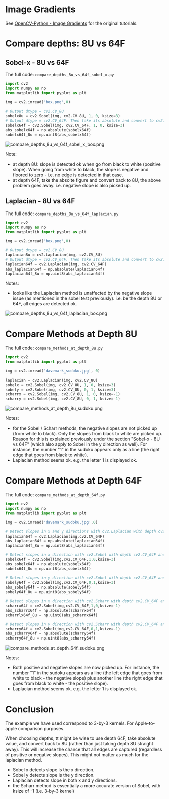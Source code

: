 # Image Gradients

See [OpenCV-Python - Image Gradients](https://opencv-python-tutroals.readthedocs.org/en/latest/py_tutorials/py_imgproc/py_gradients/py_gradients.html#gradients) for the original tutorials.

# Compare depths: 8U vs 64F

## Sobel-x - 8U vs 64F

The full code: `compare_depths_8u_vs_64f_sobel_x.py`

```python
import cv2
import numpy as np
from matplotlib import pyplot as plt

img = cv2.imread('box.png',0)

# Output dtype = cv2.CV_8U
sobelx8u = cv2.Sobel(img, cv2.CV_8U, 1, 0, ksize=3)
# Output dtype = cv2.CV_64F. Then take its absolute and convert to cv2.CV_8U
sobelx64f = cv2.Sobel(img, cv2.CV_64F, 1, 0, ksize=3)
abs_sobelx64f = np.absolute(sobelx64f)
sobelx64f_8u = np.uint8(abs_sobelx64f)
```

![compare_depths_8u_vs_64f_sobel_x_box.png](./screenshots/compare_depths_8u_vs_64f_sobel_x_box.png)

Note: 

- at depth 8U: slope is detected ok when go from black to white (positive slope). When going from white to black, the slope is negative and floored to zero - i.e. no edge is detected in that case.
- at depth 64F, take the absolte figure and convert back to 8U, the above problem goes away. i.e. negative slope is also picked up.

## Laplacian - 8U vs 64F

The full code: `compare_depths_8u_vs_64f_laplacian.py`

```python
import cv2
import numpy as np
from matplotlib import pyplot as plt

img = cv2.imread('box.png',0)

# Output dtype = cv2.CV_8U
laplacian8u = cv2.Laplacian(img, cv2.CV_8U)
# Output dtype = cv2.CV_64F. Then take its absolute and convert to cv2.CV_8U
laplacian64f = cv2.Laplacian(img, cv2.CV_64F)
abs_laplacian64f = np.absolute(laplacian64f)
laplacian64f_8u = np.uint8(abs_laplacian64f)
```

Notes:

- looks like the Laplacian method is unaffected by the negative slope issue (as mentioned in the sobel test previously). i.e. be the depth 8U or 64F, all edges are detected ok.

![compare_depths_8u_vs_64f_laplacian_box.png](./screenshots/compare_depths_8u_vs_64f_laplacian_box.png)

# Compare Methods at Depth 8U 

The full code: `compare_methods_at_depth_8u.py`

```python
import cv2
from matplotlib import pyplot as plt

img = cv2.imread('davemark_sudoku.jpg', 0)

laplacian = cv2.Laplacian(img, cv2.CV_8U)
sobelx = cv2.Sobel(img, cv2.CV_8U, 1, 0, ksize=3)
sobely = cv2.Sobel(img, cv2.CV_8U, 0, 1, ksize=3)
scharrx = cv2.Sobel(img, cv2.CV_8U, 1, 0, ksize=-1)
scharry = cv2.Sobel(img, cv2.CV_8U, 0, 1, ksize=-1)
```

![compare_methods_at_depth_8u_sudoku.png](./screenshots/compare_methods_at_depth_8u_sudoku.png)

Notes:

- for the Sobel / Scharr methods, the negative slopes are not picked up (from white to black). Only the slopes from black to white are picked up. Reason for this is explained previously under the section "Sobel-x - 8U vs 64F" (which also apply to Sobel in the y direction as well). For instance, the number "1" in the sudoku appears only as a line (the right edge that goes from black to white).
- Laplacian method seems ok. e.g. the letter 1 is displayed ok.

# Compare Methods at Depth 64F

The full code: `compare_methods_at_depth_64f.py`

```python
import cv2
import numpy as np
from matplotlib import pyplot as plt

img = cv2.imread('davemark_sudoku.jpg',0)

# Detect slopes in x and y directions with cv2.Laplacian with depth cv2.CV_64F and convert back to cv2.CV_8U
laplacian64f = cv2.Laplacian(img,cv2.CV_64F)
abs_laplacian64f = np.absolute(laplacian64f)
laplacian64f_8u = np.uint8(abs_laplacian64f)

# Detect slopes in x direction with cv2.Sobel with depth cv2.CV_64F and convert back to cv2.CV_8U
sobelx64f = cv2.Sobel(img,cv2.CV_64F,1,0,ksize=3)
abs_sobelx64f = np.absolute(sobelx64f)
sobelx64f_8u = np.uint8(abs_sobelx64f)

# Detect slopes in y direction with cv2.Sobel with depth cv2.CV_64F and convert back to cv2.CV_8U
sobely64f = cv2.Sobel(img,cv2.CV_64F,0,1,ksize=3)
abs_sobely64f = np.absolute(sobely64f)
sobely64f_8u = np.uint8(abs_sobely64f)

# Detect slopes in x direction with cv2.Scharr with depth cv2.CV_64F and convert back to cv2.CV_8U
scharrx64f = cv2.Sobel(img,cv2.CV_64F,1,0,ksize=-1)
abs_scharrx64f = np.absolute(scharrx64f)
scharrlx64f_8u = np.uint8(abs_scharrx64f)

# Detect slopes in y direction with cv2.Scharr with depth cv2.CV_64F and convert back to cv2.CV_8U
scharry64f = cv2.Sobel(img,cv2.CV_64F,0,1,ksize=-1)
abs_scharry64f = np.absolute(scharry64f)
scharry64f_8u = np.uint8(abs_scharry64f)
```

![compare_methods_at_depth_64f_sudoku.png](./screenshots/compare_methods_at_depth_64f_sudoku.png)

Notes:

- Both positive and negative slopes are now picked up. For instance, the number "1" in the sudoku appears as a line (the left edge that goes from white to black - the negative slope) plus another line (the right edge that goes from black to white - the positive slope).
- Laplacian method seems ok. e.g. the letter 1 is displayed ok.

# Conclusion

The example we have used correspond to 3-by-3 kernels. For Apple-to-apple comparison purposes.

When choosing depths, tt might be wise to use depth 64F, take absolute value, and convert back to 8U (rather than just taking depth 8U straight away). This will increase the chance that all edges are captured (regardless of positive or negative slopes). This might not matter as much for the laplacian method.

- Sobel x detects slope is the x direction.
- Sobel y detects slope is the y direction.
- Laplacian detects slope in both x and y directions.
- the Scharr method is essentially a more accurate version of Sobel, with ksize of -1 (i.e. 3-by-3 kernel)
